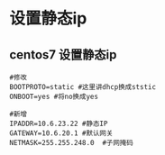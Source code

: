# 设置静态ip
## centos7 设置静态ip
```
#修改
BOOTPROTO=static #这里讲dhcp换成ststic
ONBOOT=yes #将no换成yes

#新增
IPADDR=10.6.23.22 #静态IP
GATEWAY=10.6.20.1 #默认网关
NETMASK=255.255.248.0  #子网掩码
```
